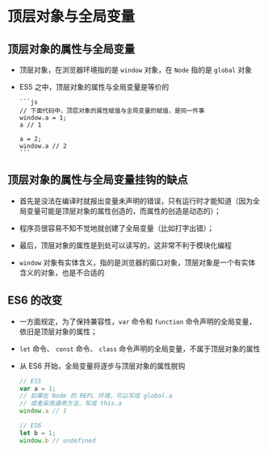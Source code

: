 # 顶层对象与全局变量

## 顶层对象的属性与全局变量

- 顶层对象，在浏览器环境指的是 `window` 对象，在 `Node` 指的是 `global` 对象

- ES5 之中，顶层对象的属性与全局变量是等价的

      ```js
      // 下面代码中，顶层对象的属性赋值与全局变量的赋值，是同一件事
      window.a = 1;
      a // 1

      a = 2;
      window.a // 2
      ```

## 顶层对象的属性与全局变量挂钩的缺点

- 首先是没法在编译时就报出变量未声明的错误，只有运行时才能知道（因为全局变量可能是顶层对象的属性创造的，而属性的创造是动态的）；

- 程序员很容易不知不觉地就创建了全局变量（比如打字出错）；

- 最后，顶层对象的属性是到处可以读写的，这非常不利于模块化编程

- `window` 对象有实体含义，指的是浏览器的窗口对象，顶层对象是一个有实体含义的对象，也是不合适的

## ES6 的改变

- 一方面规定，为了保持兼容性，`var` 命令和 `function` 命令声明的全局变量，依旧是顶层对象的属性；

- `let` 命令、 `const` 命令、 `class` 命令声明的全局变量，不属于顶层对象的属性

- 从 ES6 开始，全局变量将逐步与顶层对象的属性脱钩

    ```js
    // ES5
    var a = 1;
    // 如果在 Node 的 REPL 环境，可以写成 global.a
    // 或者采用通用方法，写成 this.a
    window.a // 1
    ```

    ```js
    // ES6
    let b = 1;
    window.b // undefined
    ```
